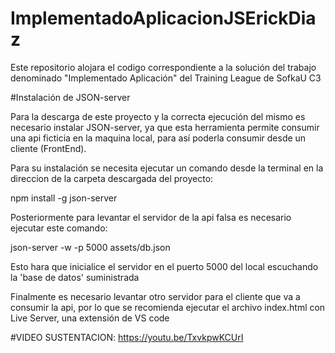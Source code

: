 # ImplementadoAplicacionJSErickDiaz
Este repositorio alojara el codigo correspondiente a la solución del trabajo denominado "Implementado Aplicación" del Training League de SofkaU C3

#Instalación de JSON-server

Para la descarga de este proyecto y la correcta ejecución del mismo es necesario instalar JSON-server, ya que esta herramienta permite consumir una api ficticia en la maquina local, para así poderla consumir desde un cliente (FrontEnd).

Para su instalación se necesita ejecutar un comando desde la terminal en la direccion de la carpeta descargada del proyecto:

npm install -g json-server

Posteriormente para levantar el servidor de la api falsa es necesario ejecutar este comando:

json-server -w -p 5000 assets/db.json

Esto hara que inicialice el servidor en el puerto 5000 del local escuchando la 'base de datos' suministrada

Finalmente es necesario levantar otro servidor para el cliente que va a consumir la api, por lo que se recomienda ejecutar el archivo index.html con Live Server, una extensión de VS code

#VIDEO SUSTENTACION: https://youtu.be/TxvkpwKCUrI
